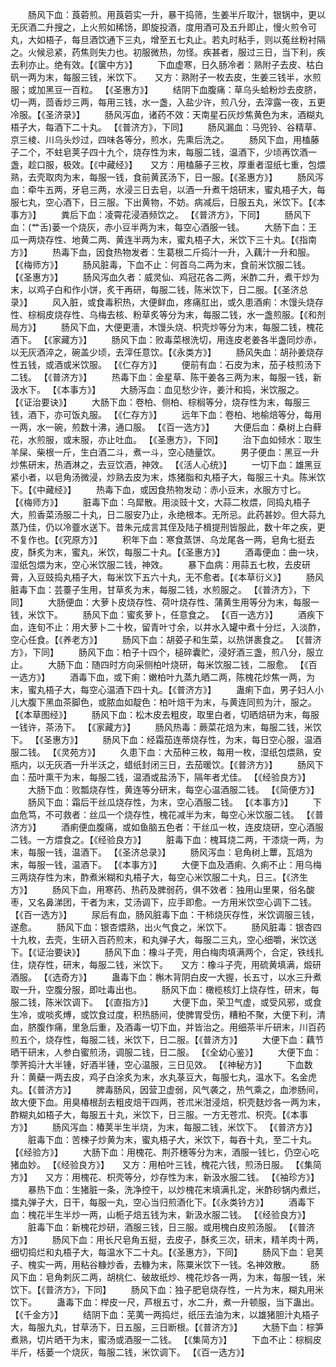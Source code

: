 <!-- { "loadSidebar": true } -->
　　肠风下血：莨菪煎。用莨菪实一升，暴干捣筛，生姜半斤取汁，银锅中，更以无灰酒二升搜之，上火煎如稀饧，即旋投酒，度用酒可及五升即止，慢火煎令可丸，大如梧子，每旦酒饮通下三丸，增至五七丸止。若丸时粘手，则以菟丝粉衬隔之。火候忌紧，药焦则失力也。初服微热，勿怪。疾甚者，服过三日，当下利，疾去利亦止。绝有效。【《箧中方》】
　　下血虚寒，日久肠冷者：熟附子去皮、枯白矾一两为末，每服三钱，米饮下。　　又方：熟附子一枚去皮，生姜三钱半，水煎服；或加黑豆一百粒。 【《圣惠方》】
　　结阴下血腹痛：草乌头蛤粉炒去皮脐，切一两，茴香炒三两，每用三钱，水一盏，入盐少许，煎八分，去滓露一夜，五更冷服。【《圣济录》】
　　肠风泻血，诸药不效：天南星石灰炒焦黄色为末，酒糊丸梧子大，每酒下二十丸。 【《普济方》，下同】
　　肠风漏血：马兜铃、谷精草、京三棱、川乌头炒过，四味各等分，煎水，先熏后洗之。
　　肠风下血，用榼藤子二个，不蛀皂荚子四十九个，烧存性为末，每服二钱，温酒下，少顷再饮酒一盏，趁口服，极效。【《中藏经》】　　又方：用榼藤子三枚，厚重者湿纸七重，包煨熟，去壳取肉为末，每服一钱，食前黄芪汤下，日一服。【《圣惠方》】
　　肠风泻血：牵牛五两，牙皂三两，水浸三日去皂，以酒一升煮干焙研末，蜜丸梧子大，每服七丸，空心酒下，日三服。下出黄物，不妨。病减后，日服五丸，米饮下。【《本事方》】
　　粪后下血：凌霄花浸酒频饮之。 【《普济方》，下同】
　　肠风下血：(艹舌)蒌一个烧灰，赤小豆半两为末，每空心酒服一钱。
　　大肠下血：王瓜一两烧存性、地黄二两、黄连半两为末，蜜丸梧子大，米饮下三十丸。【《指南方》】
　　热毒下血，因食热物发者：生葛根二斤捣汁一升，入藕汁一升和服。 【《梅师方》】
　　肠风脏毒，下血不止：何首乌二两为末，食前米饮服二钱。 【《圣惠方》】
　　肠风泻血久者：威灵仙、鸡冠花各二两，米酢二升，煮干炒为末，以鸡子白和作小饼，炙干再研，每服二钱，陈米饮下，日二服。【《圣济总录》】
　　风入脏，或食毒积热，大便鲜血，疼痛肛出，或久患酒痢：木馒头烧存性、棕榈皮烧存性、乌梅去核、粉草炙等分为末，每服二钱，水一盏煎服。【《和剂局方》】
　　肠风下血，大便更濇，木馒头烧、枳壳炒等分为末，每服二钱，槐花酒下。 【《家藏方》】
　　肠风下血：败毒菜根洗切，用连皮老姜各半盏同炒赤，以无灰酒淬之，碗盖少顷，去滓任意饮。【《永类方》】
　　肠风失血：胡孙姜烧存性五钱，或酒或米饮服。 【《仁存方》】
　　便前有血：石皮为末，茄子枝煎汤下二钱。 【《普济方》】
　　热毒下血：金星草、陈干姜各三两为末，每服一钱，新汲水下。 【《本事方》】
　　大肠泻血：血见愁少许，姜汁和捣，米饮服之。 【《证治要诀》】
　　大肠下血：卷柏、侧柏、棕榈等分，烧存性为末，每服三钱，酒下，亦可饭丸服。 【《仁存方》】
　　远年下血：卷柏、地榆焙等分，每用一两，水一碗，煎数十沸，通口服。 【《百一选方》】
　　大便后血：桑树上白藓花，水煎服，或末服，亦止吐血。 【《圣惠方》，下同】
　　治下血如倾水：取生羊屎、柴根一斤，生白酒二斗，煮一斗，空心随量饮。
　　男子便血：黑豆一升炒焦研末，热酒淋之，去豆饮酒，神效。 【《活人心统》】
　　一切下血：雄黑豆紧小者，以皂角汤微浸，炒熟去皮为末，炼猪脂和丸梧子大，每服三十丸。陈米饮下。【《中藏经》】
　　热毒下血，或因食热物发动：赤小豆末，水服方寸匕。 【《梅师方》】
　　脏毒下血：乌犀散。用淡豉十文，大蒜二枚煨，同捣丸梧子大，煎香菜汤服二十丸，日二服安乃止，永绝根本。无所忌。此药甚妙。但大蒜九蒸乃佳，仍以冷虀水送下。昔朱元成言其侄及陆子楫提刑皆服此，数十年之疾，更不复作也。【《究原方》】
　　积年下血：寒食蒸饼、乌龙尾各一两，皂角七挺去皮，酥炙为末，蜜丸，米饮，每服二十丸。【《圣惠方》】
　　酒毒便血：曲一块，湿纸包煨为末，空心米饮服二钱，神效。
　　暴下血病：用蒜五七枚，去皮研膏，入豆豉捣丸梧子大，每米饮下五六十丸，无不愈者。【《本草衍义》】
　　肠风脏毒下血：芸薹子生用，甘草炙为末，每服二钱，水煎服之。 【《普济方》，下同】
　　大肠便血：大萝卜皮烧存性、荷叶烧存性、蒲黄生用等分为末，每服一钱，米饮下。
　　肠风下血：蜜炙萝卜，任意食之。 【《百一选方》】
　　酒疾下血，连旬不止：用大萝卜二十枚，留青叶寸余，以井水入罐中煮十分烂，入淡酢，空心任食。【《养老方》】
　　肠风下血：胡荽子和生菜，以热饼裹食之。 【《普济方》，下同】
　　肠风下血：柏子十四个，槌碎囊贮，浸好酒三盏，煎八分，服立止。
　　大肠下血：随四时方向采侧柏叶烧研，每米饮服二钱，二服愈。 【《百一选方》】
　　酒毒下血，或下痢：嫩柏叶九蒸九晒二两，陈槐花炒焦一两，为末，蜜丸梧子大，每空心温酒下四十丸。【《普济方》】
　　蛊痢下血，男子妇人小儿大腹下黑血茶脚色，或脓血如靛色：柏叶焙干为末，与黄连同煎为汁，服之。【《本草图经》】
　　肠风下血：松木皮去粗皮，取里白者，切晒焙研为末，每服一钱许，茶汤下。 【《家藏方》】
　　肠风热毒：蕨菜花焙为末，每服二钱，米饮下。 【《圣惠方》】
　　肠风下血：经霜茄连蒂烧存性，为末，每日空心服，温酒服二钱。 【《灵苑方》】
　　久患下血：大茄种三枚，每用一枚，湿纸包煨熟，安瓶内，以无灰酒一升半沃之，蜡纸封闭三日，去茄暖饮。【《普济方》】
　　肠风下血：茄叶熏干为末，每服二钱，温酒或盐汤下，隔年者尤佳。 【《经验良方》】
　　大肠下血：败瓢烧存性，黄连等分研末，每空心温酒服二钱。 【《简便方》】
　　肠风下血：霜后干丝瓜烧存性，为末，空心酒服二钱。 【《本事方》】
　　下血危笃，不可救者：丝瓜一个烧存性，槐花减半为末，每空心米饮服二钱。 【《普济方》】
　　酒痢便血腹痛，或如鱼脑五色者：干丝瓜一枚，连皮烧研，空心酒服二钱。一方煨食之。【《经验良方》】
　　脏毒下血：槐耳烧二两，干漆烧一两，为末，每服一钱，温酒下。 【《圣济总录》】
　　肠风泻血：皂角树上蕈，瓦焙为末，每服一钱，温酒下。 【《本事方》】
　　大便下血及酒痢、久痢不止：用乌梅三两烧存性为末，酢煮米糊和丸梧子大，每空心米饮服二十丸，日三。【《济生方》】
　　肠风下血，用寒药、热药及脾弱药，俱不效者：独用山里果，俗名酸枣，又名鼻涕团，干者为末，艾汤调下，应手即愈。一方用米饮空心调下二钱。【《百一选方》】
　　尿后有血，肠风脏毒下血：干柿烧灰存性，米饮调服三钱，遂愈。
　　肠风下血：银杏煨熟，出火气食之，米饮下。
　　肠风脏毒：银杏四十九枚，去壳，生研入百药煎末，和丸弹子大，每服二三丸，空心细嚼，米饮送下。【《证治要诀》】
　　肠风下血：橡斗子壳，用白梅肉填满两个，合定，铁线扎住，烧存性，研末，每服二钱，米饮下。　　又方：橡斗子壳，用硫黄填满，煅研酒服。 【《选奇方》】
　　蛊毒下血：槲木背阴白皮一大握，长五寸，以水三升煮取一升，空腹分服，即吐毒出也。
　　肠风下血：橄榄核灯上烧存性，研末，每服二钱，陈米饮调下。 【《直指方》】
　　大便下血，荣卫气虚，或受风邪，或食生冷，或啖炙煿，或饮食过度，积热肠间，使脾胃受伤，糟粕不聚，大便下利，清血，脐腹作痛，里急后重，及酒毒一切下血，并皆治之。用细茶半斤研末，川百药煎五个，烧存性，每服二钱，米饮下，日二服。【《普济方》】
　　大便下血：藕节晒干研末，人参白蜜煎汤，调服二钱，日二服。 【《全幼心鉴》】
　　大便下血：荸荠捣汁大半锺，好酒半锺，空心温服，三日见效。 【《神秘方》】
　　下血数升：黄蘗一两去皮，鸡子白涂炙为末，水丸菉豆大，每服七丸，温水下。名金虎丸。【《普济方》】
　　脾毒肠风，因营卫虚弱，风气袭之，热气乘之，血渗肠间，故大便下血。用臭椿根刮去粗皮焙干四两，苍朮米泔浸焙，枳壳麸炒各一两为末，酢糊丸如梧子大，每服五十丸，米饮下，日三服。一方无苍朮、枳壳。【《本事方》】
　　肠风泻血：椿荚半生半烧，为末，每服二钱，米饮下。 【《普济方》】
　　脏毒下血：苦楝子炒黄为末，蜜丸梧子大，米饮下，每吞十丸，至二十丸。 【《经验方》】
　　大肠下血：用槐花、荆芥穗等分为末，酒服一钱匕，仍空心吃猪血妙。 【《经验良方》】　　又方：用柏叶三钱，槐花六钱，煎汤日服。 【《集简方》】　　又方：用槐花、枳壳等分，炒存性为末，新汲水服二钱。 【《袖珍方》】
　　暴热下血：生猪脏一条，洗净控干，以炒槐花末填满扎定，米酢砂锅内煮烂，擂丸弹子大，日干，每服一丸，空心当归煎酒化下。【《永类钤方》】
　　酒毒下血：槐花半生半炒一两，山栀子焙五钱为末，新汲水服二钱。 【《经验良方》】
　　脏毒下血：新槐花炒研，酒服三钱，日三服。或用槐白皮煎汤服。 【《普济方》】
　　肠风下血：用长尺皂角五挺，去皮子，酥炙三次，研末，精羊肉十两，细切捣烂和丸梧子大，每温水下二十丸。【《圣惠方》，下同】
　　肠风下血：皂荚子、槐实一两，用粘谷糠炒香，去糠为末，陈粟米饮下一钱。名神效散。
　　肠风下血：皂角刺灰二两，胡桃仁、破故纸炒、槐花炒各一两，为末，每服一钱，米饮下。【《普济方》，下同】
　　肠风下血：独子肥皂烧存性，一片为末，糊丸用米饮下。
　　蛊毒下血：榉皮一尺，芦根五寸，水二升，煮一升顿服，当下蛊出。 【《千金方》】
　　结阴下血：芜荑一两捣烂，纸压去油为末，以雄猪胆汁丸梧子大，每服九丸，甘草汤下，日五服，三日断根。【《普济方》】
　　大肠下血：棕笋煮熟，切片晒干为末，蜜汤或酒服一二钱。 【《集简方》】
　　下血不止：棕榈皮半斤，栝蒌一个烧灰，每服二钱，米饮调下。 【《百一选方》】
